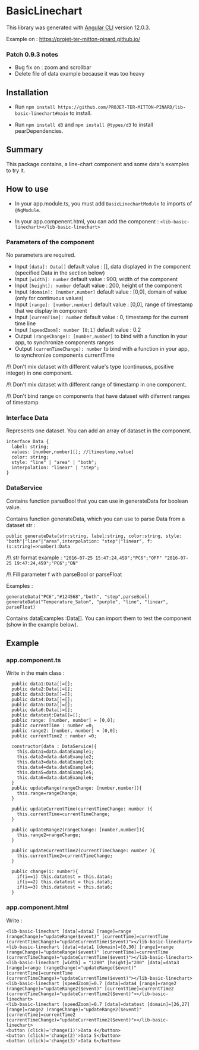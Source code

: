 # BasicLinechart

This library was generated with [Angular CLI](https://github.com/angular/angular-cli) version 12.0.3.

Example on : <a href="https://projet-ter-mitton-pinard.github.io/" target="_blank"> https://projet-ter-mitton-pinard.github.io/</a>

### Patch 0.9.3 notes
- Bug fix on : zoom and scrollbar
- Delete file of data example because it was too heavy

## Installation

- Run `npm install https://github.com/PROJET-TER-MITTON-PINARD/lib-basic-linechart#main` to install.

- Run `npm install d3` and `npm install @types/d3` to install pearDependencies.

## Summary 

This package contains, a line-chart component and some data's examples to try it.

## How to use 

- In your app.module.ts, you must add ```BasicLinechartModule``` to imports of ```@NgModule```. 

- In your app.compenent.html, you can add the component : ```<lib-basic-linechart></lib-basic-linechart>```

### Parameters of the component

No parameters are required.

- Input ```[data]: Data[]``` default value : [], data displayed in the component (specified Data in the section below)
- Input ```[width]: number``` default value : 900, width of the component
- Input ```[height]: number``` default value : 200, height of the component
- Input ```[domain]: [number,number]``` default value : [0,0], domain of value (only for continuous values)
- Input ```[range]: [number,number]``` default value : [0,0], range of timestamp that we display in component 
- Input ```[currenTime]: number``` default value : 0, timestamp for the current time line
- Input ```[speedZoom]: number ]0;1]``` default value : 0.2   
- Output ```(rangeChange): [number,number]``` to bind with a function in your app, to synchronize components ranges 
- Output ```(currenTimeChange): number``` to bind with a function in your app, to synchronize components currentTime 

/!\ Don't mix dataset with different value's type (continuous, positive integer) in one component.

/!\ Don't mix dataset with different range of timestamp in one component.

/!\ Don't bind range on components that have dataset with diferrent ranges of timestamp

### Interface Data

Represents one dataset. You can add an array of dataset in the component.
```
interface Data {
  label: string;
  values: [number,number][]; //[timestamp,value]
  color: string;
  style: "line" | "area" | "both";
  interpolation: "linear" | "step";
}
```

### DataService

Contains function parseBool that you can use in generateData for boolean value.

Contains function generateData, which you can use to parse Data from a dataset str :
```
public generateData(str:string, label:string, color:string, style: "both"|"line"|"area",interpolation: "step"|"linear", f: (s:string)=>number):Data
```

/!\ str format example : 
`"2016-07-25 15:47:24,459";"PC6";"OFF"
"2016-07-25 19:47:24,459";"PC6";"ON"`

/!\ Fill parameter f with parseBool or parseFloat


Examples : 
```
generateData("PC6","#124568","both", "step",parseBool)
generateData("Temperature_Salon", "purple", "line", "linear", parseFloat)
```

Contains dataExamples :Data[]. You can import them to test the component (show in the example below).

## Example 

### app.component.ts

Write in the main class :
```
  public data1:Data[]=[];
  public data2:Data[]=[];
  public data3:Data[]=[];
  public data4:Data[]=[];
  public data5:Data[]=[];
  public data6:Data[]=[];
  public datatest:Data[]=[];
  public range: [number, number] = [0,0];
  public currentTime : number =0;
  public range2: [number, number] = [0,0];
  public currentTime2 : number =0;

  constructor(data : DataService){
    this.data1=data.dataExample1;
    this.data2=data.dataExample2;
    this.data3=data.dataExample3;
    this.data4=data.dataExample4;
    this.data5=data.dataExample5;
    this.data6=data.dataExample6;
  }
  public updateRange(rangeChange: [number,number]){
    this.range=rangeChange;
  }

  public updateCurrentTime(currentTimeChange: number ){
    this.currentTime=currentTimeChange;
  }

  public updateRange2(rangeChange: [number,number]){
    this.range2=rangeChange;
  }

  public updateCurrentTime2(currentTimeChange: number ){
    this.currentTime2=currentTimeChange;
  }
  
  public change(i: number){
    if(i==1) this.datatest = this.data4;
    if(i==2) this.datatest = this.data5;
    if(i==3) this.datatest = this.data6;
  }
```

### app.component.html

Write :
```
<lib-basic-linechart [data]=data2 [range]=range (rangeChange)="updateRange($event)" [currentTime]=currentTime (currentTimeChange)="updateCurrentTime($event)"></lib-basic-linechart>
<lib-basic-linechart [data]=data1 [domain]=[0,30] [range]=range (rangeChange)="updateRange($event)" [currentTime]=currentTime (currentTimeChange)="updateCurrentTime($event)"></lib-basic-linechart>
<lib-basic-linechart [width] = "1200" [height]="200" [data]=data3 [range]=range (rangeChange)="updateRange($event)" [currentTime]=currentTime (currentTimeChange)="updateCurrentTime($event)"></lib-basic-linechart>
<lib-basic-linechart [speedZoom]=0.7 [data]=data4 [range]=range2 (rangeChange)="updateRange2($event)" [currentTime]=currentTime2 (currentTimeChange)="updateCurrentTime2($event)"></lib-basic-linechart>
<lib-basic-linechart [speedZoom]=0.7 [data]=datatest [domain]=[26,27] [range]=range2 (rangeChange)="updateRange2($event)" [currentTime]=currentTime2 (currentTimeChange)="updateCurrentTime2($event)"></lib-basic-linechart>
<button (click)='change(1)'>Data 4</button>
<button (click)='change(2)'>Data 5</button>
<button (click)='change(3)'>Data 6</button>
```